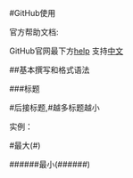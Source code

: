 #GitHub使用

官方帮助文档:

GitHub官网最下方[help](https://help.github.com)  支持[中文](https://help.github.com/cn/)

##基本撰写和格式语法

###标题

\#后接标题,#越多标题越小

实例：

  #最大(#)
  
  ######最小(######)
  
